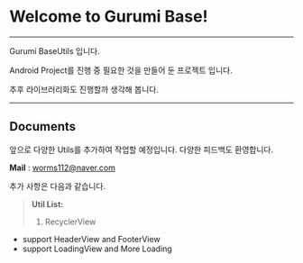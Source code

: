 Welcome to Gurumi Base!
===================

----------
Gurumi BaseUtils 입니다.

Android Project를 진행 중 필요한 것을 만들어 둔 프로젝트 입니다.

추후 라이브러리화도 진행할까 생각해 봅니다. 

----------

Documents
-------------

앞으로 다양한 Utils를 추가하여 작업할 예정입니다.
다양한 피드백도 환영합니다. 

**Mail** : worms112@naver.com
 
추가 사항은 다음과 같습니다.

> **Util List:**
>  1. RecyclerView
  - support HeaderView and FooterView 
  - support LoadingView and More Loading


